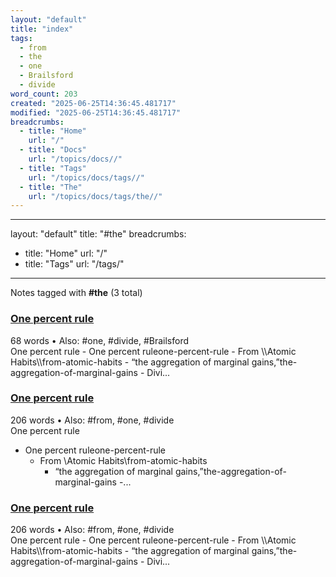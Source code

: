 ```yaml
---
layout: "default"
title: "index"
tags:
  - from
  - the
  - one
  - Brailsford
  - divide
word_count: 203
created: "2025-06-25T14:36:45.481717"
modified: "2025-06-25T14:36:45.481717"
breadcrumbs:
  - title: "Home"
    url: "/"
  - title: "Docs"
    url: "/topics/docs//"
  - title: "Tags"
    url: "/topics/docs/tags//"
  - title: "The"
    url: "/topics/docs/tags/the//"
---
```

---
layout: "default"
title: "#the"
breadcrumbs:
  - title: "Home"
    url: "/"
  - title: "Tags"
    url: "/tags/"
---
Notes tagged with **#the** (3 total)

<div class="note-grid">

<div class="note-card">
    <h3><a href="one-percent-rule/">One percent rule</a></h3>
    <div class="note-meta">
        68 words
        • Also: #one, #divide, #Brailsford
    </div>
    <div class="note-excerpt">One percent rule
- One percent ruleone-percent-rule
	- From \\Atomic Habits\\from-atomic-habits
		- “the aggregation of marginal gains,”the-aggregation-of-marginal-gains
		- Divi...</div>
</div>

<div class="note-card">
    <h3><a href="logseq/bak/one-percent-rule/2024-10-05t08_51_53419zdesktop/">One percent rule</a></h3>
    <div class="note-meta">
        206 words
        • Also: #from, #one, #divide
    </div>
    <div class="note-excerpt">One percent rule

- One percent ruleone-percent-rule
  - From \\Atomic Habits\\from-atomic-habits
    - “the aggregation of marginal gains,”the-aggregation-of-marginal-gains
    -...</div>
</div>

<div class="note-card">
    <h3><a href="logseq/bak/one-percent-rule/2025-06-25t18_36_37315zdesktop/">One percent rule</a></h3>
    <div class="note-meta">
        206 words
        • Also: #from, #one, #divide
    </div>
    <div class="note-excerpt">One percent rule
- One percent ruleone-percent-rule
	- From \\Atomic Habits\\from-atomic-habits
		- “the aggregation of marginal gains,”the-aggregation-of-marginal-gains
		- Divi...</div>
</div>
</div>
